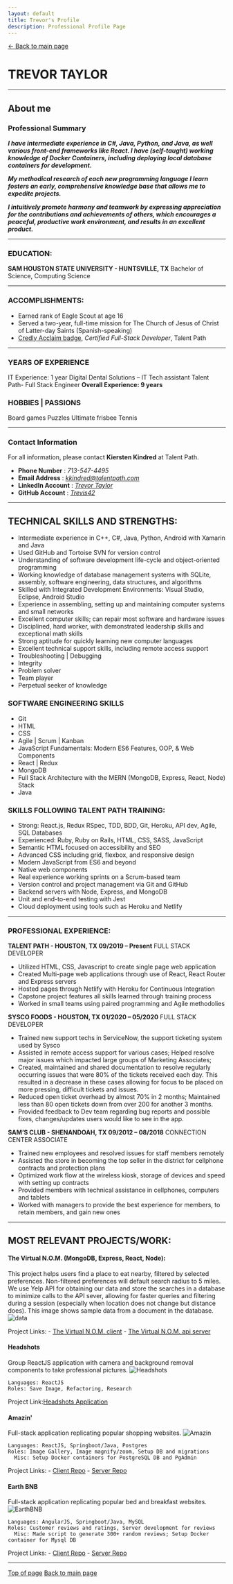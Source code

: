 ```yaml
---
layout: default
title: Trevor's Profile
description: Professional Profile Page
---
```

[\<- Back to main page](https://trevis42.github.io/)
<a name="top"></a>
# TREVOR TAYLOR

---
## About me
### Professional Summary
___I have intermediate experience in C#, Java, Python, and Java, as well various front-end frameworks like React. I have (self-taught) working knowledge of Docker Containers, including deploying local database containers for development.___

___My methodical research of each new programming language I learn fosters an early, comprehensive knowledge base that allows me to expedite projects.___

___I intuitively promote harmony and teamwork by expressing appreciation for the contributions and achievements of others, which encourages a peaceful, productive work environment, and results in an excellent product.___

---

### EDUCATION:

**SAM HOUSTON STATE UNIVERSITY - HUNTSVILLE, TX**
Bachelor of Science, Computing Science

---

### ACCOMPLISHMENTS:
- Earned rank of Eagle Scout at age 16
- Served a two-year, full-time mission for The Church of Jesus of Christ of Latter-day Saints (Spanish-speaking)
- [Credly Acclaim badge](https://www.youracclaim.com/badges/d43fa3f7-1fbe-4739-a427-422ae420347a/public_url), *Certified Full-Stack Developer*, Talent Path

---

### YEARS OF EXPERIENCE

IT Experience: 1 year
Digital Dental Solutions – IT Tech assistant
Talent Path- Full Stack Engineer
**Overall Experience: 9 years**
  
### HOBBIES | PASSIONS

Board games
Puzzles
Ultimate frisbee
Tennis

---

### Contact Information

For all information, please contact **Kiersten Kindred** at Talent Path.

- **Phone Number** : _713-547-4495_
- **Email Address** : _[kkindred@talentpath.com](mailto:kkindred@talentpath.com)_
- **LinkedIn Account** : _[Trevor Taylor](https://www.linkedin.com/in/trevordtaylor/)_
- **GitHub Account** : _[Trevis42](https://github.com/Trevis42)_

---

## TECHNICAL SKILLS AND STRENGTHS:
- Intermediate experience in C++, C#, Java, Python, Android with Xamarin and Java
- Used GitHub and Tortoise SVN for version control
- Understanding of software development life-cycle and object-oriented programming
- Working knowledge of database management systems with SQLite, assembly, software engineering, data structures, and algorithms
- Skilled with Integrated Development Environments: Visual Studio, Eclipse, Android Studio
- Experience in assembling, setting up and maintaining computer systems and small networks
- Excellent computer skills; can repair most software and hardware issues
- Disciplined, hard worker, with demonstrated leadership skills and exceptional math skills
- Strong aptitude for quickly learning new computer languages
- Excellent technical support skills, including remote access support
- Troubleshooting | Debugging
- Integrity
- Problem solver
- Team player
- Perpetual seeker of knowledge

### SOFTWARE ENGINEERING SKILLS
- Git
- HTML
- CSS
- Agile | Scrum | Kanban
- JavaScript Fundamentals: Modern ES6 Features, OOP, & Web Components
- React | Redux
- MongoDB
- Full Stack Architecture with the MERN (MongoDB, Express, React, Node) Stack
- Java

### SKILLS FOLLOWING TALENT PATH TRAINING:
- Strong: React.js, Redux RSpec, TDD, BDD, Git, Heroku, API dev, Agile, SQL Databases
- Experienced: Ruby, Ruby on Rails, HTML, CSS, SASS, JavaScript
- Semantic HTML focused on accessibility and SEO
- Advanced CSS including grid, flexbox, and responsive design
- Modern JavaScript from ES6 and beyond
- Native web components
- Real experience working sprints on a Scrum-based team
- Version control and project management via Git and GitHub
- Backend servers with Node, Express, and MongoDB
- Unit and end-to-end testing with Jest
- Cloud deployment using tools such as Heroku and Netlify

---

### PROFESSIONAL EXPERIENCE:
**TALENT PATH - HOUSTON, TX	09/2019 – Present**
FULL STACK DEVELOPER
- Utilized HTML, CSS, Javascript to create single page web application
- Created Multi-page web applications through use of React, React Router and Express servers
- Hosted pages through Netlify with Heroku for Continuous Integration
- Capstone project features all skills learned through training process
- Worked in small teams using paired programming and Agile methodolies

**SYSCO FOODS - HOUSTON, TX	01/2020 – 05/2020**
FULL STACK DEVELOPER
- Trained new support techs in ServiceNow, the support ticketing system used by Sysco 
- Assisted in remote access support for various cases; Helped resolve major issues which impacted large groups of Marketing Associates;
- Created, maintained and shared documentation to resolve regularly occurring issues that were 80% of the tickets received each day. This resulted in a decrease in these cases allowing for focus to be placed on more pressing, difficult tickets and issues.
- Reduced open ticket overhead by almost 70% in 2 months; Maintained less than 80 open tickets down from over 200 for another 3 months.
- Provided feedback to Dev team regarding bug reports and possible fixes, changes/updates users would like to see in the app.

**SAM’S CLUB - SHENANDOAH, TX	09/2012 – 08/2018**
CONNECTION CENTER ASSOCIATE
- Trained new employees and resolved issues for staff members remotely
- Assisted the store in becoming the top seller in the district for cellphone contracts and protection plans
- Optimized work flow at the wireless kiosk, storage of devices and speed with setting up contracts
- Provided members with technical assistance in cellphones, computers and tablets
- Worked with managers to provide the best experience for members, to retain members, and gain new ones

---

## MOST RELEVANT PROJECTS/WORK:
#### The Virtual N.O.M. (MongoDB, Express, React, Node):

This project helps users find a place to eat nearby, filtered by selected preferences. Non-filtered preferences will default search radius to 5 miles. We use Yelp API for obtaining our data and store the searches in a database to minimize calls to the API sever, allowing for faster queries and filtering during a session (especially when location does not change but distance does). This image shows sample data from a document in the database. 
![data](img\vnomdata.png)

Project Links: 
	- [The Virtual N.O.M. client](https://github.com/Trevis42/TheVirtualNOM)
	- [The Virtual N.O.M. api server](https://github.com/Trevis42/TheVirtualNOMApi)

#### Headshots

Group ReactJS application with camera and background removal components to take professional pictures.
![Headshots](img\headshotsimage.png)

    Languages: ReactJS
    Roles: Save Image, Refactoring, Research

Project Link:[Headshots Application](https://github.com/Trevis42/headShotsSiteforTP)

#### Amazin'

Full-stack application replicating popular shopping websites.
![Amazin](img\amazin.png)

    Languages: ReactJS, Springboot/Java, Postgres
    Roles: Image Gallery, Image magnify/zoom, Setup DB and migrations
	  Misc: Setup Docker containers for PostgreSQL DB and PgAdmin

Project Links:
	- [Client Repo](https://github.com/Trevis42/client-Amazin)
	- [Server Repo](https://github.com/Trevis42/server-Amazin)

#### Earth BNB

Full-stack application replicating popular bed and breakfast websites.
![EarthBNB](img\location.png)

    Languages: AngularJS, Springboot/Java, MySQL
    Roles: Customer reviews and ratings, Server development for reviews
	  Misc: Made script to generate 300+ random reviews; Setup Docker container for Mysql DB

Project Links: 
	- [Client Repo](https://github.com/Trevis42/client-EarthBnB)
	- [Server Repo](https://github.com/Trevis42/server-EarthBnB)

---	
[Top of page](#top)
[Back to main page](https://trevis42.github.io/)
